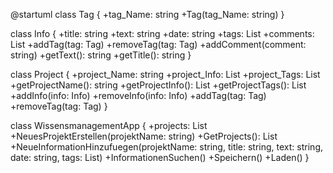 @startuml
class Tag {
+tag_Name: string
+Tag(tag_Name: string)
}

class Info {
+title: string
+text: string
+date: string
+tags: List<Tag>
+comments: List<string>
+addTag(tag: Tag)
+removeTag(tag: Tag)
+addComment(comment: string)
+getText(): string
+getTitle(): string
}

class Project {
+project_Name: string
+project_Info: List<Info>
+project_Tags: List<Tag>
+getProjectName(): string
+getProjectInfo(): List<Info>
+getProjectTags(): List<Tag>
+addInfo(info: Info)
+removeInfo(info: Info)
+addTag(tag: Tag)
+removeTag(tag: Tag)
}

class WissensmanagementApp {
+projects: List<Project>
+NeuesProjektErstellen(projektName: string)
+GetProjects(): List<Project>
+NeueInformationHinzufuegen(projektName: string, title: string, text: string, date: string, tags: List<Tag>)
+InformationenSuchen()
+Speichern()
+Laden()
}
